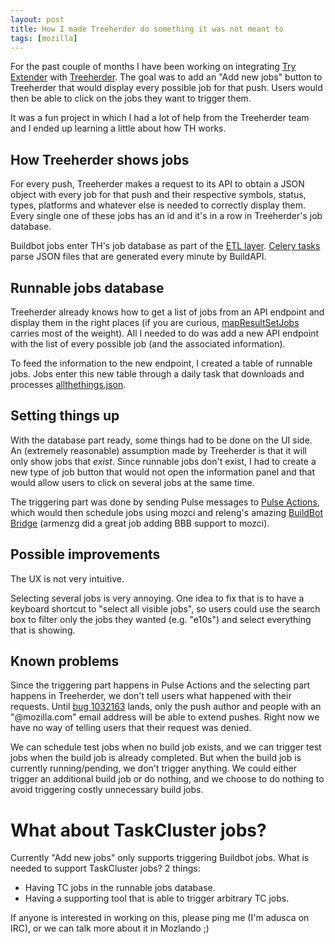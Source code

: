 ```yaml
---
layout: post
title: How I made Treeherder do something it was not meant to
tags: [mozilla]
---
```


For the past couple of months I have been working on integrating
[Try Extender](http://try-extender.herokuapp.com/) with
[Treeherder](https://treeherder.mozilla.org/#/jobs?repo=mozilla-inbound).
The goal was to add an "Add new jobs" button to Treeherder that would
display every possible job for that push. Users would then be able to
click on the jobs they want to trigger them.

It was a fun project in which I had a lot of help from the Treeherder
team and I ended up learning a little about how TH works.

## How Treeherder shows jobs

For every push, Treeherder makes a request to its API to obtain a
JSON object with every job for that push and their respective
symbols, status, types, platforms and whatever else is needed to
correctly display them. Every single one of these jobs has an id and
it's in a row in Treeherder's job database.

Buildbot jobs enter TH's job database as part of the
[ETL layer](https://github.com/mozilla/treeherder/tree/master/treeherder/etl).
[Celery tasks](http://docs.celeryproject.org/en/latest/userguide/tasks.html)
parse JSON files that are generated every minute by BuildAPI.

## Runnable jobs database

Treeherder already knows how to get a list of jobs from an API
endpoint and display them in the right places (if you are curious,
[mapResultSetJobs](https://github.com/mozilla/treeherder/blob/d91cd4ba31d23bc1d4bebae5e040218584bacc72/ui/js/models/resultsets_store.js#L145)
carries most of the weight). All I needed to do was add a new API
endpoint with the list of every possible job (and the associated
information).

To feed the information to the new endpoint, I created a table of
runnable jobs. Jobs enter this new table through a daily task
that downloads and processes
[allthethings.json](https://secure.pub.build.mozilla.org/builddata/reports/allthethings.json).

## Setting things up

With the database part ready, some things had to be done on the UI
side. An (extremely reasonable) assumption made by Treeherder is that
it will only show jobs that *exist*. Since runnable jobs don't exist,
I had to create a new type of job button that would not open the
information panel and that would allow users to click on several jobs
at the same time.

The triggering part was done by sending Pulse messages to
[Pulse Actions](https://wiki.mozilla.org/Auto-tools/Projects/Pulse_actions),
which would then schedule jobs using mozci and releng's amazing
[BuildBot Bridge](https://github.com/mozilla/buildbot-bridge) (armenzg
did a great job adding BBB support to mozci).

## Possible improvements

The UX is not very intuitive.

Selecting several jobs is very annoying. One idea to fix that is
to have a keyboard shortcut to "select all visible jobs", so users
could use the search box to filter only the jobs they wanted
(e.g. "e10s") and select everything that is showing.

## Known problems

Since the triggering part happens in Pulse Actions and the selecting
part happens in Treeherder, we don't tell users what happened with
their requests. Until
[bug 1032163](https://bugzilla.mozilla.org/show_bug.cgi?id=1032163)
lands, only the push author and people with an "@mozilla.com" email
address will be able to extend pushes. Right now we have no way of
telling users that their request was denied.

We can schedule test jobs when no build job exists, and we can trigger
test jobs when the build job is already completed. But when the build
job is currently running/pending, we don't trigger anything. We could
either trigger an additional build job or do nothing, and we choose to
do nothing to avoid triggering costly unnecessary build jobs.


# What about TaskCluster jobs?

Currently "Add new jobs" only supports triggering Buildbot jobs. What
is needed to support TaskCluster jobs? 2 things:

- Having TC jobs in the runnable jobs database.
- Having a supporting tool that is able to trigger arbitrary TC jobs.

If anyone is interested in working on this, please ping me (I'm adusca
on IRC), or we can talk more about it in Mozlando ;)
